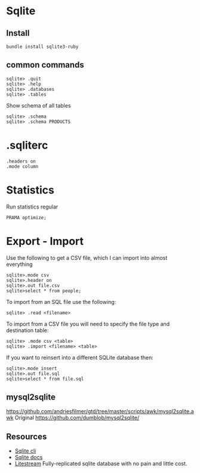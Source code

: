 # Sqlite

## Install

    bundle install sqlite3-ruby

## common commands

    sqlite> .quit
    sqlite> .help
    sqlite> .databases
    sqlite> .tables


Show schema of all tables

    sqlite> .schema
    sqlite> .schema PRODUCTS

# .sqliterc

````
.headers on
.mode column
````

# Statistics

Run statistics regular

    PRAMA optimize;

# Export - Import

Use the following to get a CSV file, which I can import into almost everything

    sqlite>.mode csv
    sqlite>.header on
    sqlite>.out file.csv
    sqlite>select * from people;

To import from an SQL file use the following:

    sqlite> .read <filename>

To import from a CSV file you will need to specify the file type and destination table:

    sqlite> .mode csv <table>
    sqlite> .import <filename> <table>

If you want to reinsert into a different SQLite database then:

    sqlite>.mode insert
    sqlite>.out file.sql
    sqlite>select * from file.sql

## mysql2sqlite

   <https://github.com/andriesfilmer/gtd/tree/master/scripts/awk/mysql2sqlite.awk>
   Original <https://github.com/dumblob/mysql2sqlite/>

## Resources

* [Sqlite cli](https://sqlite.org/cli.html)
* [Sqlite docs](https://www.sqlite.org/docs.html)
* [Litestream](https://litestream.io/) Fully-replicated sqlite database with no pain and little cost.

